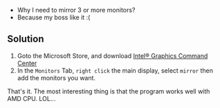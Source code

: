 - Why I need to mirror 3 or more monitors?  
- Because my boss like it :(  

## Solution   

1. Goto the Microsoft Store, and download [Intel® Graphics Command Center](https://apps.microsoft.com/detail/9plfnlnt3g5g?rtc=1&hl=en-us&gl=JP)  
2. In the `Monitors` Tab, `right click` the main display, select `mirror` then add the monitors you want.  

That's it. The most interesting thing is that the program works well with AMD CPU. LOL...   


<script async src="/js/main.js"></script>